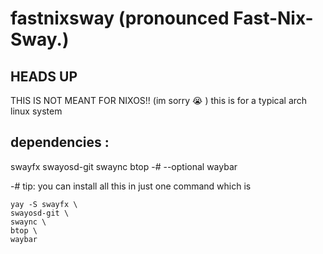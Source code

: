 # fastnixsway (pronounced Fast-Nix-Sway.)
## HEADS UP

THIS IS NOT MEANT FOR NIXOS!! (im sorry :sob: ) this is for a typical arch linux system 

## dependencies :
swayfx 
swayosd-git 
swaync
btop   -#  --optional
waybar 

-# tip: you can install all this in just one command which is 
```
yay -S swayfx \
swayosd-git \
swaync \
btop \
waybar 
```



